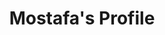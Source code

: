 ---
title: Mostafa's Profile
full_name: Mostafa Hanafi
layout: fellow
img: https://media.licdn.com/dms/image/C4E03AQGUHPMYlyMDuQ/profile-displayphoto-shrink_400_400/0/1656348512736?e=1683763200&v=beta&t=Rw2gvAM5dIH5MrSwPMq_T7JX4O1zq225uWHjIsS5ZqI
location: London, UK
email: mostafahanafi2001@hotmail.com
linkedin: https://www.linkedin.com/in/hanafi-m/
twitter: 
github: https://github.com/mostafahanafi/
description: Computer Science student
university: University College London (UCL)
interests: Math, Programming, F1, Chess, Reading, Gaming
favorite_programming_language: Python 
---